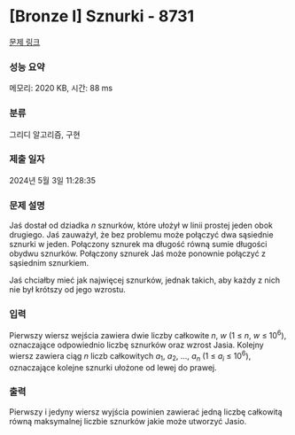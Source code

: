 # [Bronze I] Sznurki - 8731 

[문제 링크](https://www.acmicpc.net/problem/8731) 

### 성능 요약

메모리: 2020 KB, 시간: 88 ms

### 분류

그리디 알고리즘, 구현

### 제출 일자

2024년 5월 3일 11:28:35

### 문제 설명

<p>Jaś dostał od dziadka <em>n</em> sznurków, które ułożył w linii prostej jeden obok drugiego. Jaś zauważył, że bez problemu może połączyć dwa sąsiednie sznurki w jeden. Połączony sznurek ma długość równą sumie długości obydwu sznurków. Połączony sznurek Jaś może ponownie połączyć z sąsiednim sznurkiem.</p>

<p>Jaś chciałby mieć jak najwięcej sznurków, jednak takich, aby każdy z nich nie był krótszy od jego wzrostu.</p>

### 입력 

 <p>Pierwszy wiersz wejścia zawiera dwie liczby całkowite <em>n</em>, <em>w</em> (1 ≤ <em>n</em>, <em>w</em> ≤ 10<sup>6</sup>), oznaczające odpowiednio liczbę sznurków oraz wzrost Jasia. Kolejny wiersz zawiera ciąg <em>n</em> liczb całkowitych <em>a</em><sub>1</sub>, <em>a</em><sub>2</sub>, ..., <em>a<sub>n</sub></em> (1 ≤ <em>a<sub>i</sub></em> ≤ 10<sup>6</sup>), oznaczające kolejne sznurki ułożone od lewej do prawej.</p>

### 출력 

 <p>Pierwszy i jedyny wiersz wyjścia powinien zawierać jedną liczbę całkowitą równą maksymalnej liczbie sznurków jakie może utworzyć Jasio.</p>


